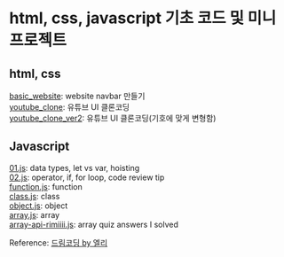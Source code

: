 # html, css, javascript 기초 코드 및 미니 프로젝트

## html, css
[basic_website](https://github.com/rimiiii/FrontEnd/tree/main/basic_website): website navbar 만들기<br>
[youtube_clone](https://github.com/rimiiii/FrontEnd/tree/main/youtube_clone): 유튜브 UI 클론코딩<br>
[youtube_clone_ver2](https://github.com/rimiiii/FrontEnd/tree/main/youtube_clone_ver2): 유튜브 UI 클론코딩(기호에 맞게 변형함)<br>

## Javascript
[01.js](https://github.com/rimiiii/FrontEnd/blob/main/Javascript/01.js): data types, let vs var, hoisting<br>
[02.js](https://github.com/rimiiii/FrontEnd/blob/main/Javascript/02.js): operator, if, for loop, code review tip<br>
[function.js](https://github.com/rimiiii/FrontEnd/blob/main/Javascript/function.js): function<br>
[class.js](https://github.com/rimiiii/FrontEnd/blob/main/Javascript/class.js): class<br>
[object.js](https://github.com/rimiiii/FrontEnd/blob/main/Javascript/object.js): object<br>
[array.js](https://github.com/rimiiii/FrontEnd/blob/main/Javascript/array.js): array<br>
[array-api-rimiiii.js](https://github.com/rimiiii/FrontEnd/blob/main/Javascript/array-api-rimiiii.js): array quiz answers I solved<br>

Reference: [드림코딩 by 엘리](https://www.youtube.com/channel/UC_4u-bXaba7yrRz_6x6kb_w)
